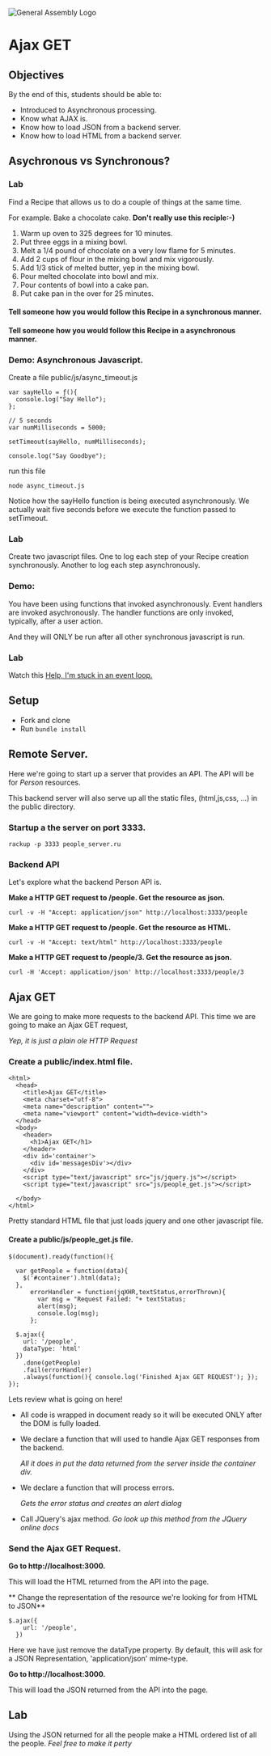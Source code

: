 ![General Assembly Logo](http://i.imgur.com/ke8USTq.png)

# Ajax GET

## Objectives

By the end of this, students should be able to:

- Introduced to Asynchronous processing.
- Know what AJAX is.
- Know how to load JSON from a backend server.
- Know how to load HTML from a backend server.

## Asychronous vs Synchronous?

### Lab
Find a Recipe that allows us to do a couple of things at the same time. 

For example. Bake a chocolate cake. **Don't really use this reciple:-)**

1. Warm up oven to 325 degrees for 10 minutes.
2. Put three eggs in a mixing bowl.
3. Melt a 1/4 pound of chocolate on a very low flame for 5 minutes.
4. Add 2 cups of flour in the mixing bowl and mix vigorously.
5. Add 1/3 stick of melted butter, yep in the mixing bowl.
6. Pour melted chocolate into bowl and mix.
7. Pour contents of bowl into a cake pan.
8. Put cake pan in the over for 25 minutes.

#### Tell someone how you would follow this Recipe in a synchronous manner.

#### Tell someone how you would follow this Recipe in a asynchronous manner.


### Demo: Asynchronous Javascript.

Create a file public/js/async_timeout.js

```
var sayHello = ƒ(){
  console.log("Say Hello");
};

// 5 seconds                                                                    
var numMilliseconds = 5000;

setTimeout(sayHello, numMilliseconds);

console.log("Say Goodbye");
```

run this file

```
node async_timeout.js
```

Notice how the sayHello function is being executed asynchronously. We actually wait five seconds before we execute the function passed to setTimeout.

### Lab

Create two javascript files. One to log each step of your Recipe creation synchronously. Another to log each step asynchronously.

### Demo: 

You have been using functions that invoked asynchronously. Event handlers are invoked asychronously. The handler functions are only invoked, typically, after a user action.

And they will ONLY be run after all other synchronous javascript is run.

### Lab
Watch this [Help, I'm stuck in an event loop.](https://vimeo.com/96425312)

## Setup

- Fork and clone
- Run `bundle install`

## 
## Remote Server.

Here we're going to start up a server that provides an API. The API will be for *Person* resources.

This backend server will also serve up all the static files, (html,js,css, ...) in the public directory.


### Startup a the server on port 3333.

```
rackup -p 3333 people_server.ru
```

### Backend API

Let's explore what the backend Person API is.  

**Make a HTTP GET request to /people. Get the resource as json.**

```
curl -v -H "Accept: application/json" http://localhost:3333/people
```

**Make a HTTP GET request to /people. Get the resource as HTML.**

```
curl -v -H "Accept: text/html" http://localhost:3333/people 
```

**Make a HTTP GET request to /people/3. Get the resource as json.**

```
curl -H 'Accept: application/json' http://localhost:3333/people/3
```

## Ajax GET

We are going to make more requests to the backend API. This time we are going to make an Ajax GET request, 

*Yep, it is just a plain ole HTTP Request*

### Create a public/index.html file.  

```
<html>
  <head>
    <title>Ajax GET</title>
    <meta charset="utf-8">
    <meta name="description" content="">
    <meta name="viewport" content="width=device-width">
  </head>
  <body>
    <header>
      <h1>Ajax GET</h1>
    </header>
    <div id='container'>
      <div id='messagesDiv'></div>
    </div>
    <script type="text/javascript" src="js/jquery.js"></script>
    <script type="text/javascript" src="js/people_get.js"></script>

  </body>
</html>
```

Pretty standard HTML file that just loads jquery and one other javascript file.


#### Create a public/js/people_get.js file.  

```
$(document).ready(function(){

  var getPeople = function(data){
    $('#container').html(data);
  },
      errorHandler = function(jqXHR,textStatus,errorThrown){
        var msg = "Request Failed: "+ textStatus;
        alert(msg);
        console.log(msg);
      };

  $.ajax({
    url: '/people',
    dataType: 'html'
  })
    .done(getPeople)
    .fail(errorHandler)
    .always(function(){ console.log('Finished Ajax GET REQUEST'); });
});
```

Lets review what is going on here!

* All code is wrapped in document ready so it will be executed ONLY after the DOM is fully loaded.
* We declare a function that will used to handle Ajax GET responses from the backend. 

	*All it does in put the data returned from the server inside the container div.*  
	
* We declare a function that will process errors.  

	*Gets the error status and creates an alert dialog*  
	
* Call JQuery's ajax method. *Go look up this method from the JQuery online docs*  

### Send the Ajax GET Request.

**Go to http://localhost:3000.**

This will load the HTML returned from the API into the page.

** Change the representation of the resource we're looking for from HTML to JSON**

```
$.ajax({
    url: '/people',
  })

```

Here we have just remove the dataType property. By default, this will ask for a JSON Representation, 'application/json' mime-type.

**Go to http://localhost:3000.**

This will load the JSON returned from the API into the page.


## Lab 

Using the JSON returned for all the people make a HTML ordered list of all the people. *Feel free to make it perty*  

